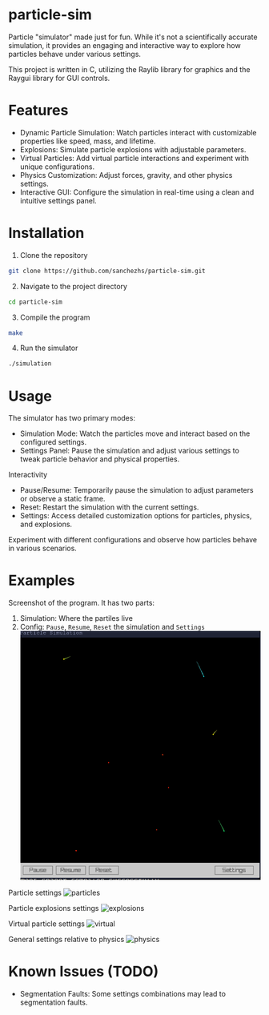 # particle-sim
Particle "simulator" made just for fun. While it's not a scientifically accurate simulation, it provides an engaging and interactive way to explore how particles behave under various settings.

This project is written in C, utilizing the Raylib library for graphics and the Raygui library for GUI controls.

# Features
- Dynamic Particle Simulation: Watch particles interact with customizable properties like speed, mass, and lifetime.
- Explosions: Simulate particle explosions with adjustable parameters.
- Virtual Particles: Add virtual particle interactions and experiment with unique configurations.
- Physics Customization: Adjust forces, gravity, and other physics settings.
- Interactive GUI: Configure the simulation in real-time using a clean and intuitive settings panel.

# Installation
1. Clone the repository
```bash
git clone https://github.com/sanchezhs/particle-sim.git
```
2. Navigate to the project directory
```bash
cd particle-sim
```

3. Compile the program
```bash
make
```

4. Run the simulator
```bash
./simulation
```

# Usage

The simulator has two primary modes:
- Simulation Mode: Watch the particles move and interact based on the configured settings.
- Settings Panel: Pause the simulation and adjust various settings to tweak particle behavior and physical properties.

Interactivity
- Pause/Resume: Temporarily pause the simulation to adjust parameters or observe a static frame.
- Reset: Restart the simulation with the current settings.
- Settings: Access detailed customization options for particles, physics, and explosions.

Experiment with different configurations and observe how particles behave in various scenarios.

# Examples
Screenshot of the program. It has two parts:
1. Simulation: Where the partiles live
2. Config: `Pause`, `Resume`, `Reset` the simulation and `Settings`
![full](./resources/full.png)

Particle settings
![particles](./particles.png)

Particle explosions settings
![explosions](./explosions.png)

Virtual particle settings
![virtual](./virtual.png)

General settings relative to physics
![physics](./physics.png)

# Known Issues (TODO)

- Segmentation Faults: Some settings combinations may lead to segmentation faults.